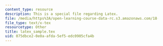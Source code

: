 ```yaml
---
content_type: resource
description: This is a special file regarding Latex.
file: /media/https%3A/open-learning-course-data-rc.s3.amazonaws.com/18-821-project-laboratory-in-mathematics-spring-2013/075dbce20e0aafda5ef5edc0905cfa4b_latex_sample.tex
file_type: text/x-tex
resourcetype: Other
title: latex_sample.tex
uid: 075dbce2-0e0a-afda-5ef5-edc0905cfa4b
---
```

